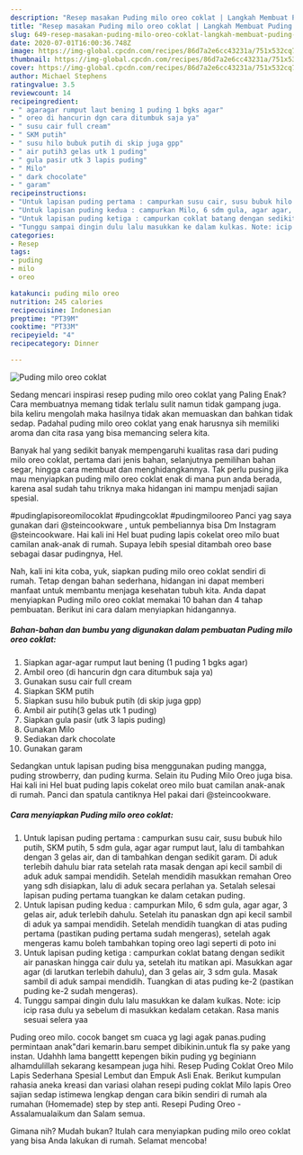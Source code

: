 ```yaml
---
description: "Resep masakan Puding milo oreo coklat | Langkah Membuat Puding milo oreo coklat Yang Bikin Ngiler"
title: "Resep masakan Puding milo oreo coklat | Langkah Membuat Puding milo oreo coklat Yang Bikin Ngiler"
slug: 649-resep-masakan-puding-milo-oreo-coklat-langkah-membuat-puding-milo-oreo-coklat-yang-bikin-ngiler
date: 2020-07-01T16:00:36.748Z
image: https://img-global.cpcdn.com/recipes/86d7a2e6cc43231a/751x532cq70/puding-milo-oreo-coklat-foto-resep-utama.jpg
thumbnail: https://img-global.cpcdn.com/recipes/86d7a2e6cc43231a/751x532cq70/puding-milo-oreo-coklat-foto-resep-utama.jpg
cover: https://img-global.cpcdn.com/recipes/86d7a2e6cc43231a/751x532cq70/puding-milo-oreo-coklat-foto-resep-utama.jpg
author: Michael Stephens
ratingvalue: 3.5
reviewcount: 14
recipeingredient:
- " agaragar rumput laut bening 1 puding 1 bgks agar"
- " oreo di hancurin dgn cara ditumbuk saja ya"
- " susu cair full cream"
- " SKM putih"
- " susu hilo bubuk putih di skip juga gpp"
- " air putih3 gelas utk 1 puding"
- " gula pasir utk 3 lapis puding"
- " Milo"
- " dark chocolate"
- " garam"
recipeinstructions:
- "Untuk lapisan puding pertama : campurkan susu cair, susu bubuk hilo putih, SKM putih, 5 sdm gula, agar agar rumput laut, lalu di tambahkan dengan 3 gelas air, dan di tambahkan dengan sedikit garam. Di aduk terlebih dahulu biar rata setelah rata masak dengan api kecil sambil di aduk aduk sampai mendidih. Setelah mendidih masukkan remahan Oreo yang sdh disiapkan, lalu di aduk secara perlahan ya. Setalah selesai lapisan puding pertama tuangkan ke dalam cetakan puding."
- "Untuk lapisan puding kedua : campurkan Milo, 6 sdm gula, agar agar, 3 gelas air, aduk terlebih dahulu. Setelah itu panaskan dgn api kecil sambil di aduk ya sampai mendidih. Setelah mendidih tuangkan di atas puding pertama (pastikan puding pertama sudah mengeras), setelah agak mengeras kamu boleh tambahkan toping oreo lagi seperti di poto ini"
- "Untuk lapisan puding ketiga : campurkan coklat batang dengan sedikit air panaskan hingga cair dulu ya, setelah itu matikan api. Masukkan agar agar (di larutkan terlebih dahulu), dan 3 gelas air, 3 sdm gula. Masak sambil di aduk sampai mendidih. Tuangkan di atas puding ke-2 (pastikan puding ke-2 sudah mengeras)."
- "Tunggu sampai dingin dulu lalu masukkan ke dalam kulkas. Note: icip icip rasa dulu ya sebelum di masukkan kedalam cetakan. Rasa manis sesuai selera yaa"
categories:
- Resep
tags:
- puding
- milo
- oreo

katakunci: puding milo oreo 
nutrition: 245 calories
recipecuisine: Indonesian
preptime: "PT39M"
cooktime: "PT33M"
recipeyield: "4"
recipecategory: Dinner

---
```



![Puding milo oreo coklat](https://img-global.cpcdn.com/recipes/86d7a2e6cc43231a/751x532cq70/puding-milo-oreo-coklat-foto-resep-utama.jpg)

Sedang mencari inspirasi resep puding milo oreo coklat yang Paling Enak? Cara membuatnya memang tidak terlalu sulit namun tidak gampang juga. bila keliru mengolah maka hasilnya tidak akan memuaskan dan bahkan tidak sedap. Padahal puding milo oreo coklat yang enak harusnya sih memiliki aroma dan cita rasa yang bisa memancing selera kita.

Banyak hal yang sedikit banyak mempengaruhi kualitas rasa dari puding milo oreo coklat, pertama dari jenis bahan, selanjutnya pemilihan bahan segar, hingga cara membuat dan menghidangkannya. Tak perlu pusing jika mau menyiapkan puding milo oreo coklat enak di mana pun anda berada, karena asal sudah tahu triknya maka hidangan ini mampu menjadi sajian spesial.

#pudinglapisoreomilocoklat #pudingcoklat #pudingmilooreo Panci yag saya gunakan dari @steincookware , untuk pembeliannya bisa Dm Instagram @steincookware. Hai kali ini Hel buat puding lapis cokelat oreo milo buat camilan anak-anak di rumah. Supaya lebih spesial ditambah oreo base sebagai dasar pudingnya, Hel.


Nah, kali ini kita coba, yuk, siapkan puding milo oreo coklat sendiri di rumah. Tetap dengan bahan sederhana, hidangan ini dapat memberi manfaat untuk membantu menjaga kesehatan tubuh kita. Anda dapat menyiapkan Puding milo oreo coklat memakai 10 bahan dan 4 tahap pembuatan. Berikut ini cara dalam menyiapkan hidangannya.

<!--inarticleads1-->

##### Bahan-bahan dan bumbu yang digunakan dalam pembuatan Puding milo oreo coklat:

1. Siapkan  agar-agar rumput laut bening (1 puding 1 bgks agar)
1. Ambil  oreo (di hancurin dgn cara ditumbuk saja ya)
1. Gunakan  susu cair full cream
1. Siapkan  SKM putih
1. Siapkan  susu hilo bubuk putih (di skip juga gpp)
1. Ambil  air putih(3 gelas utk 1 puding)
1. Siapkan  gula pasir (utk 3 lapis puding)
1. Gunakan  Milo
1. Sediakan  dark chocolate
1. Gunakan  garam


Sedangkan untuk lapisan puding bisa menggunakan puding mangga, puding strowberry, dan puding kurma. Selain itu Puding Milo Oreo juga bisa. Hai kali ini Hel buat puding lapis cokelat oreo milo buat camilan anak-anak di rumah. Panci dan spatula cantiknya Hel pakai dari @steincookware. 

<!--inarticleads2-->

##### Cara menyiapkan Puding milo oreo coklat:

1. Untuk lapisan puding pertama : campurkan susu cair, susu bubuk hilo putih, SKM putih, 5 sdm gula, agar agar rumput laut, lalu di tambahkan dengan 3 gelas air, dan di tambahkan dengan sedikit garam. Di aduk terlebih dahulu biar rata setelah rata masak dengan api kecil sambil di aduk aduk sampai mendidih. Setelah mendidih masukkan remahan Oreo yang sdh disiapkan, lalu di aduk secara perlahan ya. Setalah selesai lapisan puding pertama tuangkan ke dalam cetakan puding.
1. Untuk lapisan puding kedua : campurkan Milo, 6 sdm gula, agar agar, 3 gelas air, aduk terlebih dahulu. Setelah itu panaskan dgn api kecil sambil di aduk ya sampai mendidih. Setelah mendidih tuangkan di atas puding pertama (pastikan puding pertama sudah mengeras), setelah agak mengeras kamu boleh tambahkan toping oreo lagi seperti di poto ini
1. Untuk lapisan puding ketiga : campurkan coklat batang dengan sedikit air panaskan hingga cair dulu ya, setelah itu matikan api. Masukkan agar agar (di larutkan terlebih dahulu), dan 3 gelas air, 3 sdm gula. Masak sambil di aduk sampai mendidih. Tuangkan di atas puding ke-2 (pastikan puding ke-2 sudah mengeras).
1. Tunggu sampai dingin dulu lalu masukkan ke dalam kulkas. Note: icip icip rasa dulu ya sebelum di masukkan kedalam cetakan. Rasa manis sesuai selera yaa


Puding oreo milo. cocok banget sm cuaca yg lagi agak panas.puding permintaan anak&#34;dari kemarin.baru sempet dibikinin.untuk fla sy pake yang instan. Udahhh lama bangettt kepengen bikin puding yg beginiann alhamdulillah sekarang kesampean juga hihi. Resep Puding Coklat Oreo Milo Lapis Sederhana Spesial Lembut dan Empuk Asli Enak. Berikut kumpulan rahasia aneka kreasi dan variasi olahan resepi puding coklat Milo lapis Oreo sajian sedap istimewa lengkap dengan cara bikin sendiri di rumah ala rumahan (Homemade) step by step anti. Resepi Puding Oreo - Assalamualaikum dan Salam semua. 

Gimana nih? Mudah bukan? Itulah cara menyiapkan puding milo oreo coklat yang bisa Anda lakukan di rumah. Selamat mencoba!
